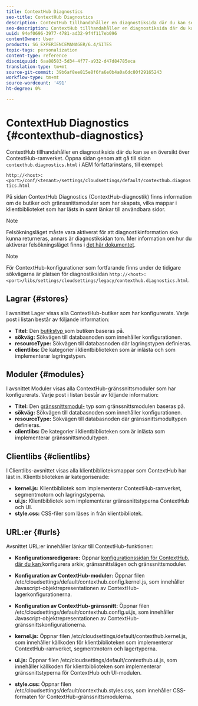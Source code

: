 ```yaml
---
title: ContextHub Diagnostics
seo-title: ContextHub Diagnostics
description: ContextHub tillhandahåller en diagnostiksida där du kan se en översikt över ContextHub-ramverket
seo-description: ContextHub tillhandahåller en diagnostiksida där du kan se en översikt över ContextHub-ramverket
uuid: 94ef0696-3977-4781-ad32-9f4f117eb096
contentOwner: User
products: SG_EXPERIENCEMANAGER/6.4/SITES
topic-tags: personalization
content-type: reference
discoiquuid: 6aa88583-5d34-4f77-a932-d47d84785eca
translation-type: tm+mt
source-git-commit: 39b6af8ee815e8f6fa6e0b4a0a6dc80f29165243
workflow-type: tm+mt
source-wordcount: '491'
ht-degree: 0%

---
```



# ContextHub Diagnostics {#contexthub-diagnostics}

ContextHub tillhandahåller en diagnostiksida där du kan se en översikt över ContextHub-ramverket. Öppna sidan genom att gå till sidan `contexthub.diagnostics.html` i AEM författarinstans, till exempel:

`http://<host>:<port>/conf/<tenant>/settings/cloudsettings/default/contexthub.diagnostics.html`

På sidan ContextHub Diagnostics (ContextHub-diagnostik) finns information om de butiker och gränssnittsmoduler som har skapats, vilka mappar i klientbiblioteket som har lästs in samt länkar till användbara sidor.

>[!NOTE]
>
>Felsökningsläget måste vara aktiverat för att diagnostikinformation ska kunna returneras, annars är diagnostiksidan tom. Mer information om hur du aktiverar felsökningsläget finns i [det här dokumentet](/help/sites-administering/contexthub-config.md#debugging-contexthub).

>[!NOTE]
>
>För ContextHub-konfigurationer som fortfarande finns under de tidigare sökvägarna är platsen för diagnostiksidan `http://<host>:<port>/libs/settings/cloudsettings/legacy/contexthub.diagnostics.html`.

## Lagrar {#stores}

I avsnittet Lager visas alla ContextHub-butiker som har konfigurerats. Varje post i listan består av följande information:

* **Titel:** Den  [butikstyp ](/help/sites-developing/ch-samplestores.md) som butiken baseras på.
* **sökväg:** Sökvägen till databasnoden som innehåller konfigurationen.
* **resourceType:** Sökvägen till databasnoden där lagringstypen definieras.
* **clientlibs:** De kategorier i klientbiblioteken som är inlästa och som implementerar lagringstypen.

## Moduler {#modules}

I avsnittet Moduler visas alla ContextHub-gränssnittsmoduler som har konfigurerats. Varje post i listan består av följande information:

* **Titel:** Den  [gränssnittsmodul-](/help/sites-developing/ch-samplemodules.md) typ som gränssnittsmodulen baseras på.
* **sökväg:** Sökvägen till databasnoden som innehåller konfigurationen.
* **resourceType:** Sökvägen till databasnoden där gränssnittsmodultypen definieras.
* **clientlibs:** De kategorier i klientbiblioteken som är inlästa som implementerar gränssnittsmodultypen.

## Clientlibs {#clientlibs}

I Clientlibs-avsnittet visas alla klientbiblioteksmappar som ContextHub har läst in. Klientbiblioteken är kategoriserade:

* **kernel.js:** Klientbibliotek som implementerar ContextHub-ramverket, segmentmotorn och lagringstyperna.
* **ui.js:** Klientbibliotek som implementerar gränssnittstyperna ContextHub och UI.
* **style.css:** CSS-filer som läses in från klientbibliotek.

## URL:er {#urls}

Avsnittet URL:er innehåller länkar till ContextHub-funktioner:

* **Konfigurationsredigerare:** Öppnar  [konfigurationssidan för ContextHub, där du kan ](/help/sites-administering/contexthub-config.md) konfigurera arkiv, gränssnittslägen och gränssnittsmoduler.

* **Konfiguration av ContextHub-moduler:** Öppnar filen /etc/cloudsettings/default/contexthub.config.kernel.js, som innehåller Javascript-objektrepresentationen av ContextHub-lagerkonfigurationerna.
* **Konfiguration av ContextHub-gränssnitt:** Öppnar filen /etc/cloudsettings/default/contexthub.config.ui.js, som innehåller Javascript-objektrepresentationen av ContextHub-gränssnittskonfigurationerna.
* **kernel.js:** Öppnar filen /etc/cloudsettings/default/contexthub.kernel.js, som innehåller källkoden för klientbiblioteken som implementerar ContextHub-ramverket, segmentmotorn och lagertyperna.
* **ui.js:** Öppnar filen /etc/cloudsettings/default/contexthub.ui.js, som innehåller källkoden för klientbiblioteken som implementerar gränssnittstyperna för ContextHub och UI-modulen.
* **style.css:** Öppnar filen /etc/cloudsettings/default/contexthub.styles.css, som innehåller CSS-formaten för ContextHub-gränssnittsmodulerna.
